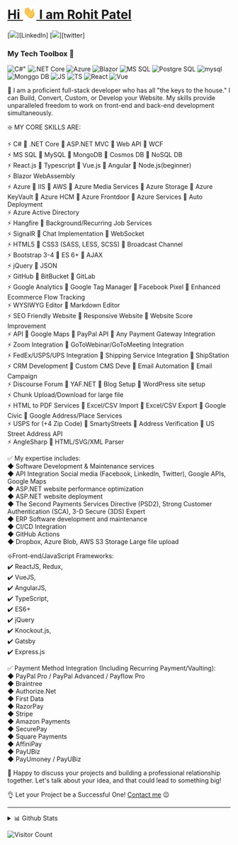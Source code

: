 # [Hi <img src="https://raw.githubusercontent.com/ABSphreak/ABSphreak/master/gifs/Hi.gif" width="30px"> I am Rohit Patel](https://rohit-patel.github.io/)
[<img height="30" src="https://img.shields.io/badge/linkedin-blue.svg?&style=for-the-badge&logo=linkedin&logoColor=white" />][LinkedIn]
[<img height="30" src="https://img.shields.io/badge/twitter-%231DA1F2.svg?&style=for-the-badge&logo=twitter&logoColor=white" />][twitter]



### My Tech Toolbox 🧰

<p align="left">
<img src="https://rohit-patel.github.io/static/tech/csharp.svg" alt=C#" width="40" height="40"/> 
<img src="https://rohit-patel.github.io/static/tech/net-core.svg" alt=".NET Core" height="40"/> 
<img src="https://rohit-patel.github.io/static/tech/azure.svg" alt="Azure" width="40" height="40"/>
<img src="https://rohit-patel.github.io/static/tech/blazor.svg" alt="Blazor" height="40"/> 
<img src="https://rohit-patel.github.io/static/tech/sql-server-v1.png" alt="MS SQL" width="40" height="40"/> 
<img src="https://rohit-patel.github.io/static/tech/postgresql.svg" alt="Postgre SQL" width="40" height="40"/> 
<img src="https://rohit-patel.github.io/static/tech/my-sql.png" alt="mysql" width="40" height="40"/>
<img src="https://rohit-patel.github.io/static/tech/mongodb-icon.svg" alt="Monggo DB" width="40" height="40"/>
<img src="https://rohit-patel.github.io/static/tech/js.svg" alt="JS" width="40" height="40"/>
<img src="https://rohit-patel.github.io/static/tech/ts.svg" alt="TS" width="40" height="40"/>
<img src="https://rohit-patel.github.io/static/tech/react.png" alt="React" width="40" height="40"/>
<img src="https://rohit-patel.github.io/static/tech/vue.svg" alt="Vue" width="40" height="40"/>
</p>

 
🔸 I am a proficient full-stack developer who has all "the keys to the house." I can Build, Convert, Custom, or Develop your Website. My skills provide unparalleled freedom to work on front-end and back-end development simultaneously.

❇️ MY CORE SKILLS ARE: 

⚡ C# 🔸 .NET Core 🔸 ASP.NET MVC 🔸 Web API 🔸 WCF <br/>
⚡ MS SQL 🔸 MySQL 🔸 MongoDB 🔸 Cosmos DB 🔸 NoSQL DB<br/>
⚡ React.js 🔸 Typescript 🔸 Vue.js 🔸 Angular 🔸 Node.js(beginner)<br/>
⚡ Blazor WebAssembly<br/>
⚡ Azure 🔸 IIS 🔸 AWS 🔸 Azure Media Services 🔸 Azure Storage 🔸 Azure KeyVault 🔸 Azure HCM 🔸 Azure Frontdoor 🔸 Azure Services 🔸 Auto Deployment<br/>
⚡ Azure Active Directory<br/>
⚡ Hangfire 🔸 Background/Recurring Job Services <br/>
⚡ SignalR 🔸 Chat Implementation 🔸 WebSocket<br/>
⚡ HTML5 🔸 CSS3 (SASS, LESS, SCSS) 🔸 Broadcast Channel  <br/>
⚡ Bootstrap 3-4 🔸 ES 6+ 🔸 AJAX<br/>
⚡ jQuery 🔸 JSON  <br/>
⚡ GitHub 🔸 BitBucket 🔸 GitLab<br/>
⚡ Google Analytics 🔸 Google Tag Manager 🔸 Facebook Pixel 🔸 Enhanced Ecommerce Flow Tracking<br/>
⚡ WYSIWYG Editor 🔸 Markdown Editor<br/>
⚡ SEO Friendly Website 🔸 Responsive Website 🔸 Website Score Improvement<br/>
⚡ API 🔸 Google Maps 🔸 PayPal API 🔸 Any Payment Gateway Integration<br/>
⚡ Zoom Integration 🔸 GoToWebinar/GoToMeeting Integration<br/>
⚡ FedEx/USPS/UPS Integration 🔸 Shipping Service Integration 🔸 ShipStation<br/>
⚡ CRM Development 🔸 Custom CMS Deve 🔸 Email Automation 🔸 Email Campaign<br/>
⚡ Discourse Forum 🔸 YAF.NET 🔸 Blog Setup 🔸 WordPress site setup<br/>
⚡ Chunk Upload/Download for large file<br/>
⚡ HTML to PDF Services 🔸 Excel/CSV Import 🔸 Excel/CSV Export 🔸 Google Civic 🔸 Google Address/Place Services  <br/>
⚡ USPS for (+4 Zip Code) 🔸 SmartyStreets 🔸  Address Verification  🔸 US Street Address API<br/>
⚡ AngleSharp 🔸 HTML/SVG/XML Parser <br/>

✅ My expertise includes:<br/>
◆ Software Development & Maintenance services<br/>
◆ API Integration Social media (Facebook, LinkedIn, Twitter), Google APIs, Google Maps<br/>
◆ ASP.NET website performance optimization<br/>
◆ ASP.NET website deployment<br/>
◆ The Second Payments Services Directive (PSD2), Strong Customer Authentication (SCA), 3-D Secure (3DS) Expert<br/>
◆ ERP Software development and maintenance<br/>
◆ CI/CD Integration<br/>
◆ GitHub Actions<br/>
◆ Dropbox, Azure Blob, AWS S3 Storage Large file upload<br/>

❇️Front-end/JavaScript Frameworks:<br/>
✔️ ReactJS, Redux,<br/>
✔️ VueJS,<br/>
✔️ AngularJS,<br/>
✔️ TypeScript,<br/>
✔️ ES6+<br/>
✔️ jQuery<br/>
✔️ Knockout.js,<br/>
✔️ Gatsby<br/>
✔️ Express.js<br/>

✅ Payment Method Integration (Including Recurring Payment/Vaulting):<br/>
◆ PayPal Pro / PayPal Advanced / Payflow Pro	<br/>
◆ Braintree <br/>
◆ Authorize.Net<br/>
◆ First Data<br/>
◆ RazorPay<br/>
◆ Stripe<br/>
◆ Amazon Payments<br/>
◆ SecurePay<br/>
◆ Square Payments<br/>
◆ AffiniPay<br/>
◆ PayUBiz<br/>
◆ PayUmoney / PayUBiz<br/>

🔸 Happy to discuss your projects and building a professional relationship together. Let's talk about your idea, and that could lead to something big!<br/>

👌 Let your Project be a Successful One! [Contact me](mailto:rohit.patel@rntechnolab.com) 😉
                                                                                            
                                                                                             
 
---

 <details>
<summary>📊 Github Stats</summary>

<p align="center"> <img src="https://github-readme-stats.vercel.app/api?username=hardik-kher&show_icons=true&theme=gotham" alt="Hardik Patel | Stats" />

</details>



 ![Visitor Count](https://profile-counter.glitch.me/{hardik-kher}/count.svg)


                                                                                                                                                    
 
